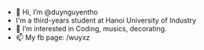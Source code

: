 - 👋 Hi, I’m @duynguyentho
- I'm a third-years student at Hanoi University of Industry
- 👀 I’m interested in Coding, musics, decorating.
- 📫 My fb page: /wuyxz

<!---
duynguyentho/duynguyentho is a ✨ special ✨ repository because its `README.md` (this file) appears on your GitHub profile.
You can click the Preview link to take a look at your changes.
--->
